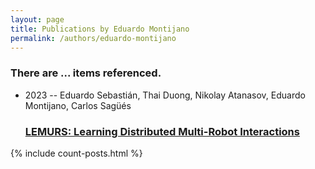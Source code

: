 ```yaml
---
layout: page
title: Publications by Eduardo Montijano
permalink: /authors/eduardo-montijano
---
```


<h3 id="number-posts">There are ... items referenced.</h3>
<ul class="post-list">
<li><span class='post-meta'>2023 -- Eduardo Sebastián, Thai Duong, Nikolay Atanasov, Eduardo Montijano, Carlos Sagüés</span><h3><a class='post-link' href="{{ site.baseurl }}/lemurs-learning-distributed-multi-robot-interactions">LEMURS: Learning Distributed Multi-Robot Interactions</a></h3></li>

</ul>
{% include count-posts.html %}
